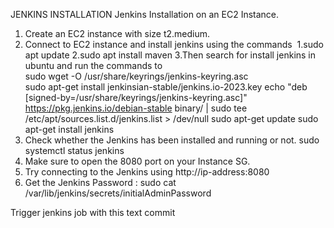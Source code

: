 JENKINS INSTALLATION
Jenkins Installation on an EC2 Instance.
1. Create an EC2 instance with size t2.medium.
2. Connect to EC2 instance and install jenkins using the commands  1.sudo apt update 2.sudo apt install maven 3.Then search for install jenkins in ubuntu and run the commands to       
   sudo wget -O /usr/share/keyrings/jenkins-keyring.asc \
   sudo apt-get install jenkinsian-stable/jenkins.io-2023.key
   echo "deb [signed-by=/usr/share/keyrings/jenkins-keyring.asc]" \
   https://pkg.jenkins.io/debian-stable binary/ | sudo tee \
   /etc/apt/sources.list.d/jenkins.list > /dev/null
   sudo apt-get update
   sudo apt-get install jenkins
3. Check whether the Jenkins has been installed and running or not.
   sudo systemctl status jenkins
4. Make sure to open the 8080 port on your Instance SG.
5. Try connecting to the Jenkins using http://ip-address:8080
6. Get the Jenkins Password : sudo cat /var/lib/jenkins/secrets/initialAdminPassword

Trigger jenkins job with this text commit
